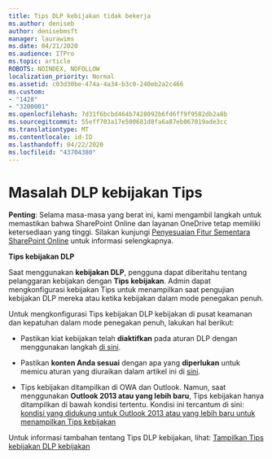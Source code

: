 ```yaml
---
title: Tips DLP kebijakan tidak bekerja
ms.author: deniseb
author: denisebmsft
manager: laurawims
ms.date: 04/21/2020
ms.audience: ITPro
ms.topic: article
ROBOTS: NOINDEX, NOFOLLOW
localization_priority: Normal
ms.assetid: c03d30be-474a-4a34-b3c0-240eb2a2c466
ms.custom:
- "1428"
- "3200001"
ms.openlocfilehash: 7d31f6bcbd464b7428092b6fd6ff9f9582db2a8b
ms.sourcegitcommit: 55eff703a17e500681d8fa6a87eb067019ade3cc
ms.translationtype: MT
ms.contentlocale: id-ID
ms.lasthandoff: 04/22/2020
ms.locfileid: "43704380"
---
```

# <a name="dlp-policy-tip-issues"></a>Masalah DLP kebijakan Tips

**Penting**: Selama masa-masa yang berat ini, kami mengambil langkah untuk memastikan bahwa SharePoint Online dan layanan OneDrive tetap memiliki ketersediaan yang tinggi. Silakan kunjungi [Penyesuaian Fitur Sementara SharePoint Online](https://aka.ms/ODSPAdjustments) untuk informasi selengkapnya.

**Tips kebijakan DLP**

Saat menggunakan **kebijakan DLP**, pengguna dapat diberitahu tentang pelanggaran kebijakan dengan **Tips kebijakan**. Admin dapat mengkonfigurasi kebijakan Tips untuk menampilkan saat pengujian kebijakan DLP mereka atau ketika kebijakan dalam mode penegakan penuh.
  
Untuk mengkonfigurasi Tips kebijakan DLP kebijakan di pusat keamanan dan kepatuhan dalam mode penegakan penuh, lakukan hal berikut:
  
- Pastikan kiat kebijakan telah **diaktifkan** pada aturan DLP dengan menggunakan langkah [di sini](https://docs.microsoft.com/office365/securitycompliance/use-notifications-and-policy-tips).

- Pastikan **konten Anda sesuai** dengan apa yang **diperlukan** untuk memicu aturan yang diuraikan dalam artikel ini di [sini](https://docs.microsoft.com/office365/securitycompliance/what-the-sensitive-information-types-look-for).

- Tips kebijakan ditampilkan di OWA dan Outlook. Namun, saat menggunakan **Outlook 2013 atau yang lebih baru**, Tips kebijakan hanya ditampilkan di bawah kondisi tertentu. Kondisi ini tercantum di sini: [kondisi yang didukung untuk Outlook 2013 atau yang lebih baru untuk menampilkan Tips kebijakan](https://docs.microsoft.com/office365/securitycompliance/use-notifications-and-policy-tips#outlook-2013-and-later-supports-showing-policy-tips-for-only-some-conditions)

Untuk informasi tambahan tentang Tips DLP kebijakan, lihat: [Tampilkan Tips kebijakan DLP kebijakan](https://docs.microsoft.com/office365/securitycompliance/use-notifications-and-policy-tips)
  